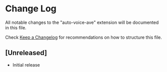 # Change Log

All notable changes to the "auto-voice-ave" extension will be documented in this file.

Check [Keep a Changelog](http://keepachangelog.com/) for recommendations on how to structure this file.

## [Unreleased]

- Initial release
